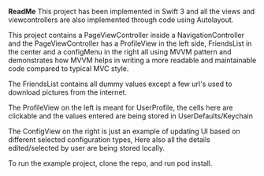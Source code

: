 **ReadMe**
This project has been implemented in Swift 3 and all the views and viewcontrollers are also implemented through code using Autolayout. 

This project contains a PageViewController inside a NavigationController and the PageViewController has a ProfileView in the left side, FriendsList in the center and a configMenu in the right all using MVVM pattern and demonstrates how MVVM helps in writing a more readable and maintainable code compared to typical MVC style.

The FriendsList contains all dummy values except a few url's used to download pictures from the internet. 

The ProfileView on the left is meant for UserProfile, the cells here are clickable and the values entered are being stored in UserDefaults/Keychain

The ConfigView on the right is just an example of updating UI based on different selected configuration types, Here also all the details edited/selected by user are being stored locally.

To run the example project, clone the repo, and run pod install.